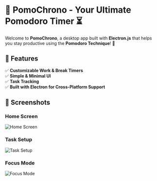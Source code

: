 # 🍅 PomoChrono - Your Ultimate Pomodoro Timer ⏳

Welcome to **PomoChrono**, a desktop app built with **Electron.js** that helps you stay productive using the **Pomodoro Technique**! 🚀  

## 🎯 Features
✅ **Customizable Work & Break Timers**  
✅ **Simple & Minimal UI**  
✅ **Task Tracking**  
✅ **Built with Electron for Cross-Platform Support**  

## 📸 Screenshots
### **Home Screen**
![Home Screen](assets/home-screen.png)

### **Task Setup**
![Task Setup](assets/set-task.png)

### **Focus Mode**
![Focus Mode](assets/break-timer.png)


